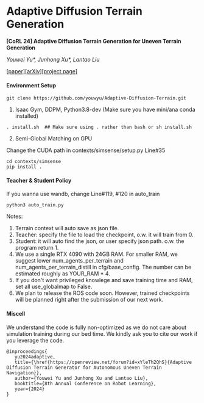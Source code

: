 # Adaptive Diffusion Terrain Generation

**[CoRL 24] Adaptive Diffusion Terrain Generation for Uneven Terrain Generation**

*Youwei Yu\*, Junhong Xu\*, Lantao Liu*

[[paper]](https://openreview.net/forum?id=xYleTh2QhS)[[arXiv]](https://arxiv.org/abs/2410.10766v1)[[project page]](https://www.youwei-yu.com/adtg-sim-to-real)


#### Environment Setup
```shell
git clone https://github.com/youwyu/Adaptive-Diffusion-Terrain.git
```
1. Isaac Gym, DDPM, Python3.8-dev (Make sure you have mini/ana conda installed)
```shell
. install.sh  ## Make sure using . rather than bash or sh install.sh
```

2. Semi-Global Matching on GPU
   
Change the CUDA path in contexts/simsense/setup.py Line#35
```shell
cd contexts/simsense
pip install .
```

#### Teacher & Student Policy
If you wanna use wandb, change Line#119, #120 in auto_train
```shell
python3 auto_train.py
```
Notes:
1. Terrain context will auto save as json file.
2. Teacher: specify the file to load the checkpoint, o.w. it will train from 0.
3. Student: it will auto find the json, or user specify json path. o.w. the program return 1.
4. We use a single RTX 4090 with 24GB RAM. For smaller RAM, we suggest lower num_agents_per_terrain and num_agents_per_terrain_distill in cfg/base_config.
   The number can be estimated roughly as YOUR_RAM * 4.
5. If you don't want privileged knowlege and save training time and RAM, set all use_globalmap to False.
0. We plan to release the ROS code soon. However, trained checkpoints will be planned right after the submission of our next work.

#### Miscell
We understand the code is fully non-optimized as we do not care about simulation training during our bed time.
We kindly ask you to cite our work if you leverage the code.
```
@inproceedings{
   yu2024adaptive,
   title={\href{https://openreview.net/forum?id=xYleTh2QhS}{Adaptive Diffusion Terrain Generator for Autonomous Uneven Terrain Navigation}},
   author={Youwei Yu and Junhong Xu and Lantao Liu},
   booktitle={8th Annual Conference on Robot Learning},
   year={2024}
}
```

